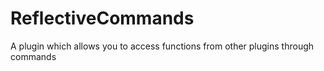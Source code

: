 # ReflectiveCommands
A plugin which allows you to access functions from other plugins through commands
